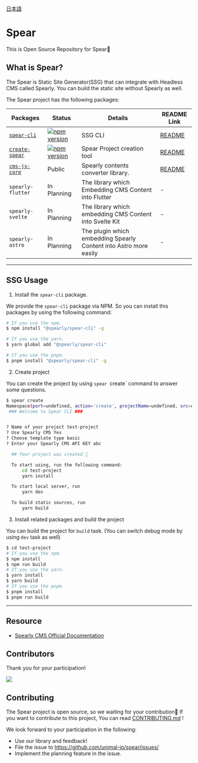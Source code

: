 [日本語](./README_ja.md)

# Spear

This is Open Source Repository for Spear🚀

## What is Spear?

The Spear is Static Site Generator(SSG) that can integrate with Headless CMS called Spearly.
You can build the static site without Spearly as well.

The Spear project has the following packages:

| Packages | Status | Details | README Link |
|---|---|---|---|
| [`spear-cli`](./packages/spear-cli/) | [![npm version](https://badge.fury.io/js/spear-cli.svg)](https://badge.fury.io/js/spear-cli) | SSG CLI | [README](./packages/spear-cli/README.md) |
| [`create-spear`](./packages/create-spear/) | [![npm version](https://badge.fury.io/js/create-spear.svg)](https://badge.fury.io/js/create-spear) | Spear Project creation tool | [README](./packages/create-spear/README.md) |
| [`cms-js-core`](./packages/spearly-cms-js-core/) | Public | Spearly contents converter library. | [README](./packages/spearly-cms-js-core/README.md) |
| `spearly-flutter` | In Planning | The library which Embedding CMS Content into Flutter | - |
| `spearly-svelte` | In Planning | The library which embedding CMS Content into Svelte Kit | - |
| `spearly-astro` | In Planning | The plugin which embedding Spearly Content into Astro more easily | - |

---

## SSG Usage

1. Install the `spear-cli` package.

We provide the `spear-cli` package via NPM. So you can install this packages by using the following command:

```bash
# If you use the npm.
$ npm install "@spearly/spear-cli" -g

# If you use the yarn.
$ yarn global add "@spearly/spear-cli"

# If you use the pnpm.
$ pnpm install "@spearly/spear-cli" -g
```

2. Create project

You can create the project by using `spear `create` command to answer some questions.

```bash
$ spear create
Namespace(port=undefined, action='create', projectName=undefined, src=undefined)
 ### Welcome to Spear CLI ###


? Name of your project test-project
? Use Spearly CMS Yes
? Choose template type basic
? Enter your Spearly CMS API KEY abc

  ## Your project was created 🎉

  To start using, run the following command:
      cd test-project
      yarn install

  To start local server, run
      yarn dev

  To build static sources, run
      yarn build
```

3. Install related packages and build the project

You can build the project for `build` task. (You can switch debug mode by using `dev` task as well)

```bash
$ cd test-project
# If you use the npm.
$ npm install
$ npm run build
# If you use the yarn.
$ yarn install
$ yarn build
# If you use the pnpm.
$ pnpm install
$ pnpm run build
```

---

## Resource

- [Spearly CMS Official Documentation](https://docs.spearly.com)

## Contributors

Thank you for your participation!

<a href="https://github.com/unimal-jp/spear/graphs/contributors">
  <img src="https://contrib.rocks/image?repo=unimal-jp/spear" />
</a>

## Contributing

The Spear project is open source, so we waiting for your contribution🚀
If you want to contribute to this project, You can read [CONTRIBUTING.md](./CONTRIBUTING.md) !  

We look forward to your participation in the following:

- Use our library and feedback!
- File the issue to https://github.com/unimal-jp/spear/issues/
- Implement the planning feature in the issue.
